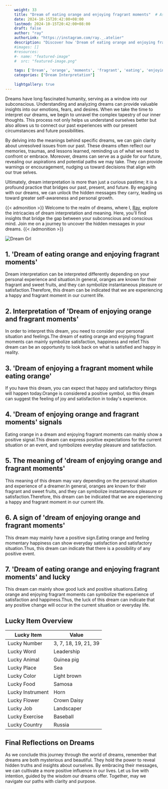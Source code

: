 ```yaml
---
    weight: 33
    title: "Dream of eating orange and enjoying fragrant moments"  # Assuming 'title' column exists
    date: 2024-10-15T20:42:00+08:00
    lastmod: 2024-10-15T20:42:00+08:00
    draft: false
    author: "ray"
    authorLink: "https://instagram.com/ray._.atelier"
    description: "Discover how 'Dream of eating orange and enjoying fragrant moments' can interpret your future and uncover its significant meanings in your life."
    #images: []
    #resources:
    #- name: "featured-image"
    #  src: "featured-image.png"
    
    tags: ['Dream', 'orange', 'moments', 'fragrant', 'eating', 'enjoying']
    categories: ["Dream Interpretation"]
    
    lightgallery: true
---
```

    
Dreams have long fascinated humanity, serving as a window into our subconscious. Understanding and analyzing dreams can provide valuable insights into our emotions, fears, and desires. When we take the time to interpret our dreams, we begin to unravel the complex tapestry of our inner thoughts. This process not only helps us understand ourselves better but also allows us to connect our past experiences with our present circumstances and future possibilities.

By delving into the meanings behind specific dreams, we can gain clarity about unresolved issues from our past. These dreams often reflect our memories, traumas, and lessons learned, reminding us of what we need to confront or embrace. Moreover, dreams can serve as a guide for our future, revealing our aspirations and potential paths we may take. They can provide warnings or encouragement, nudging us toward decisions that align with our true selves.

Ultimately, dream interpretation is more than just a curious pastime; it is a profound practice that bridges our past, present, and future. By engaging with our dreams, we can unlock the hidden messages they carry, leading us toward greater self-awareness and personal growth.

{{< admonition >}}
Welcome to the realm of dreams, where I, [Ray](https://instagram.com/ray._.atelier), explore the intricacies of dream interpretation and meaning. Here, you’ll find insights that bridge the gap between your subconscious and conscious mind. Join me on a journey to uncover the hidden messages in your dreams.
{{< /admonition >}}

![Dream Grl](https://cdn.pixabay.com/photo/2017/11/02/03/35/gothic-2910057_1280.jpg "Dream Grl")

## 1. 'Dream of eating orange and enjoying fragrant moments'
Dream interpretation can be interpreted differently depending on your personal experience and situation.In general, oranges are known for their fragrant and sweet fruits, and they can symbolize instantaneous pleasure or satisfaction.Therefore, this dream can be indicated that we are experiencing a happy and fragrant moment in our current life.

## 2. Interpretation of 'Dream of enjoying orange and fragrant moments'
In order to interpret this dream, you need to consider your personal situation and feelings.The dream of eating orange and enjoying fragrant moments can mainly symbolize satisfaction, happiness and relief.This dream can be an opportunity to look back on what is satisfied and happy in reality.

## 3. 'Dream of enjoying a fragrant moment while eating orange'
If you have this dream, you can expect that happy and satisfactory things will happen today.Orange is considered a positive symbol, so this dream can suggest the feeling of joy and satisfaction in today's experience.

## 4. 'Dream of enjoying orange and fragrant moments' signals
Eating orange in a dream and enjoying fragrant moments can mainly show a positive signal.This dream can express positive expectations for the current situation or an event, and symbolizes everyday pleasure and satisfaction.

## 5. The meaning of 'dream of enjoying orange and fragrant moments'
This meaning of this dream may vary depending on the personal situation and experience of a dreamer.In general, oranges are known for their fragrant and sweet fruits, and they can symbolize instantaneous pleasure or satisfaction.Therefore, this dream can be indicated that we are experiencing a happy and fragrant moment in our current life.

## 6. A sign of 'dream of enjoying orange and fragrant moments'
This dream may mainly have a positive sign.Eating orange and feeling momentary happiness can show everyday satisfaction and satisfactory situation.Thus, this dream can indicate that there is a possibility of any positive event.

## 7. 'Dream of eating orange and enjoying fragrant moments' and lucky
This dream can mainly show good luck and positive situations.Eating orange and enjoying fragrant moments can symbolize the experience of satisfaction and happiness.Thus, the luck of this dream can indicate that any positive change will occur in the current situation or everyday life.

## Lucky Item Overview
| Lucky Item          | Value              |
|---------------|--------------------|
| Lucky Number        | 3, 7, 18, 19, 21, 39  |
| Lucky Word          | Leadership |
| Lucky Animal        | Guinea pig |
| Lucky Place         | Sea     |
| Lucky Color         | Light brown     |
| Lucky Food          | Samosa      |
| Lucky Instrument    | Horn |
| Lucky Flower        | Crown Daisy    |
| Lucky Job           | Landscaper       |
| Lucky Exercise      | Baseball  |
| Lucky Country       | Russia    |


##  Final Reflections on Dreams

As we conclude this journey through the world of dreams, remember that dreams are both mysterious and beautiful. They hold the power to reveal hidden truths and insights about ourselves. By embracing their messages, we can cultivate a more positive influence in our lives. Let us live with intention, guided by the wisdom our dreams offer. Together, may we navigate our paths with clarity and purpose.
